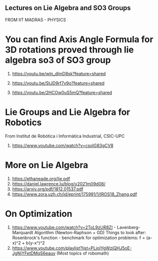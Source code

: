 ## Lectures on Lie Algebra and SO3 Groups
FROM IIT MADRAS - PHYSICS

# You can find Axis Angle Formula for 3D rotations proved through lie algebra so3 of SO3 group

1. https://youtu.be/wIn_dlmD8sk?feature=shared

2. https://youtu.be/StJD9rf7v9o?feature=shared
 
3. https://youtu.be/2HCOw0uS5mQ?feature=shared


# Lie Groups and Lie Algebra for Robotics
From Institut de Robòtica i Informàtica Industrial, CSIC-UPC

1. https://www.youtube.com/watch?v=csolG83gCV8


# More on Lie Algebra
1. https://ethaneade.org/lie.pdf
2. https://daniel.lawrence.lu/blog/y2021m09d08/
3. https://arxiv.org/pdf/1812.01537.pdf
4. https://www.zora.uzh.ch/id/eprint/175991/1/IROS18_Zhang.pdf

# On Optimization
1. https://www.youtube.com/watch?v=2ToL9zUR8ZI - Lavenberg-Marquardt Algorithm (Newton-Raphson + GD)
Things to look after: Rosenbrock's function - benchmark for optimization problems: f = (a-x)^2 + b(y-x^)^2
2. https://www.youtube.com/playlist?list=PLjoIYgWzjQHJ5oE-JgNjYFetDMqS6eauy (Most topics of robomath)
